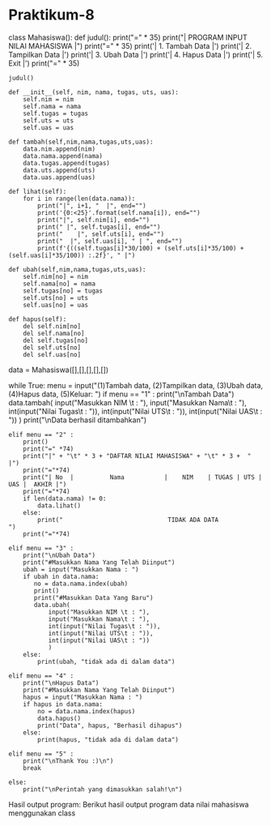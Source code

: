 # Praktikum-8


class Mahasiswa():
    def judul():
        print("=" * 35)
        print("|  PROGRAM INPUT NILAI MAHASISWA  |")
        print("=" * 35)
        print('| 1. Tambah Data                  |')
        print('| 2. Tampilkan Data               |')
        print('| 3. Ubah Data                    |')
        print('| 4. Hapus Data                   |')
        print('| 5. Exit                         |')
        print("=" * 35)
    
    judul()

    def __init__(self, nim, nama, tugas, uts, uas):
        self.nim = nim
        self.nama = nama
        self.tugas = tugas
        self.uts = uts
        self.uas = uas

    def tambah(self,nim,nama,tugas,uts,uas):
        data.nim.append(nim)
        data.nama.append(nama)
        data.tugas.append(tugas)
        data.uts.append(uts)
        data.uas.append(uas)

    def lihat(self):
        for i in range(len(data.nama)):
            print("|", i+1, "  |", end="")
            print('{0:<25}'.format(self.nama[i]), end="")
            print("|", self.nim[i], end="")
            print(" |", self.tugas[i], end="")
            print("    |", self.uts[i], end="")
            print("  |", self.uas[i], " | ", end="")
            print(f'{((self.tugas[i]*30/100) + (self.uts[i]*35/100) + (self.uas[i]*35/100)) :.2f}', " |")

    def ubah(self,nim,nama,tugas,uts,uas):
        self.nim[no] = nim
        self.nama[no] = nama
        self.tugas[no] = tugas
        self.uts[no] = uts
        self.uas[no] = uas

    def hapus(self):
        del self.nim[no]
        del self.nama[no]
        del self.tugas[no]
        del self.uts[no]
        del self.uas[no]

data = Mahasiswa([],[],[],[],[])

while True:
    menu = input("(1)Tambah data, (2)Tampilkan data, (3)Ubah data, (4)Hapus data, (5)Keluar: ")
    if menu == "1" :
       print("\nTambah Data")
       data.tambah(
           input("Masukkan NIM \t : "), 
           input("Masukkan Nama\t : "), 
           int(input("Nilai Tugas\t : ")), 
           int(input("Nilai UTS\t : ")), 
           int(input("Nilai UAS\t : "))
           )
       print("\nData berhasil ditambahkan")

    elif menu == "2" :
        print()
        print("=" *74)
        print("|" + "\t" * 3 + "DAFTAR NILAI MAHASISWA" + "\t" * 3 +  "         |")
        print("="*74)
        print("| No  |          Nama           |    NIM    | TUGAS | UTS | UAS |  AKHIR |")
        print("="*74)
        if len(data.nama) != 0:
            data.lihat()
        else:
            print("                             TIDAK ADA DATA                           ")
        print("="*74)

    elif menu == "3" :
        print("\nUbah Data")
        print("#Masukkan Nama Yang Telah Diinput")
        ubah = input("Masukkan Nama : ")
        if ubah in data.nama:
           no = data.nama.index(ubah)
           print()
           print("#Masukkan Data Yang Baru")
           data.ubah(
               input("Masukkan NIM \t : "), 
               input("Masukkan Nama\t : "), 
               int(input("Nilai Tugas\t : ")), 
               int(input("Nilai UTS\t : ")), 
               int(input("Nilai UAS\t : "))
               )
        else:
            print(ubah, "tidak ada di dalam data")

    elif menu == "4" :
        print("\nHapus Data")
        print("#Masukkan Nama Yang Telah Diinput")
        hapus = input("Masukkan Nama : ")
        if hapus in data.nama:
            no = data.nama.index(hapus)
            data.hapus()
            print("Data", hapus, "Berhasil dihapus")
        else:
            print(hapus, "tidak ada di dalam data")

    elif menu == "5" :
        print("\nThank You :)\n")
        break

    else:
        print("\nPerintah yang dimasukkan salah!\n")
Hasil output program:
Berikut hasil output program data nilai mahasiswa menggunakan class

